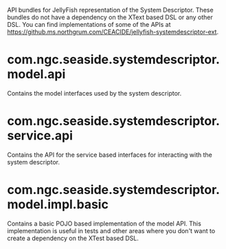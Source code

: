 API bundles for JellyFish representation of the System Descriptor.  These bundles do not have a dependency on the XText
based DSL or any other DSL.  You can find implementations of some of the APIs at
https://github.ms.northgrum.com/CEACIDE/jellyfish-systemdescriptor-ext.

# com.ngc.seaside.systemdescriptor.model.api
Contains the model interfaces used by the system descriptor.

# com.ngc.seaside.systemdescriptor.service.api
Contains the API for the service based interfaces for interacting with the system descriptor.

# com.ngc.seaside.systemdescriptor.model.impl.basic
Contains a basic POJO based implementation of the model API.  This implementation is useful in tests and other areas
where you don't want to create a dependency on the XTest based DSL.
